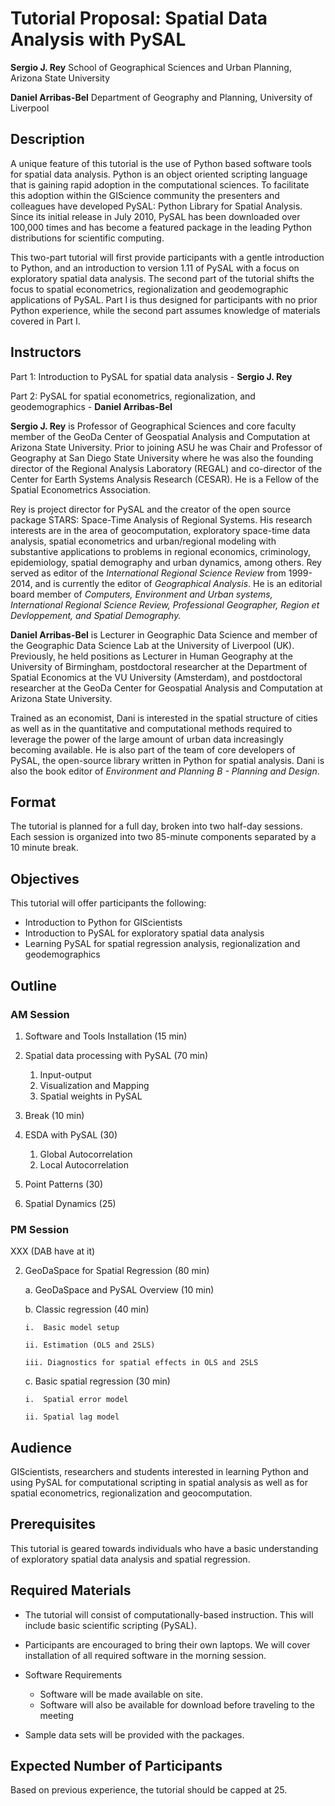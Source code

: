# Tutorial Proposal: Spatial Data Analysis with  PySAL

**Sergio J. Rey**  School of Geographical Sciences and Urban Planning, Arizona State University

**Daniel Arribas-Bel** Department of Geography and Planning, University of Liverpool



## Description

A unique feature of this tutorial is the use of Python based software tools for
spatial data analysis. Python is an object oriented scripting language that is
gaining rapid adoption in the computational sciences.  To facilitate this
adoption within the GIScience community the presenters and colleagues have developed PySAL:
Python Library for Spatial Analysis. Since its initial release in July 2010,
PySAL has been downloaded over 100,000 times and has become a featured package
in the leading Python distributions for scientific computing.


This two-part tutorial will first provide participants with a gentle
introduction to Python, and an introduction to version 1.11 of PySAL with a
focus on  exploratory spatial data analysis.  The second part of the tutorial
shifts the focus to spatial econometrics, regionalization and geodemographic
applications of PySAL.  Part I is thus designed for participants with no prior
Python experience, while the second part assumes knowledge of materials covered
in Part I.

## Instructors

Part 1: Introduction to PySAL for spatial data analysis - **Sergio J. Rey**

Part 2: PySAL for spatial econometrics, regionalization, and geodemographics - **Daniel Arribas-Bel**

**Sergio J. Rey** is Professor of Geographical Sciences and core faculty member
of the GeoDa Center of Geospatial Analysis and Computation at Arizona State
University. Prior to joining ASU he was Chair and Professor of Geography at San
Diego State University where he was also the founding director of the Regional
Analysis Laboratory (REGAL) and co-director of the Center for Earth Systems
Analysis Research (CESAR).  He is a Fellow of the Spatial Econometrics
Association.

Rey is project director for PySAL and the creator of the open source package
STARS: Space-Time Analysis of Regional Systems. His research interests are in
the area of geocomputation, exploratory space-time data analysis, spatial
econometrics and urban/regional modeling with substantive applications to
problems in regional economics, criminology, epidemiology, spatial demography
and urban dynamics, among others. Rey served as editor of the *International
Regional Science Review* from 1999-2014, and is currently the editor of
*Geographical Analysis*. He  is an editorial board member of *Computers,
Environment and Urban systems,  International Regional Science Review,
Professional Geographer, Region et Devloppement, and Spatial Demography.*

**Daniel Arribas-Bel** is Lecturer in Geographic Data Science and member of
the Geographic Data Science Lab at the University of Liverpool (UK). Previously,
he held positions as Lecturer in Human Geography at the University of Birmingham,
postdoctoral researcher at the Department of Spatial Economics at the VU University
(Amsterdam), and postdoctoral researcher at the GeoDa Center for Geospatial 
Analysis and Computation at Arizona State University. 

Trained as an economist, Dani is interested in the spatial structure of cities as well
as in the quantitative and computational methods required to leverage the power of the 
large amount of urban data increasingly becoming available. He is also part of the team
of core developers of PySAL, the open-source library written in Python for spatial
analysis. Dani is also the book editor of *Environment and Planning B -
Planning and Design*.


## Format

The tutorial is planned for a full day, broken into two half-day
sessions. Each session is organized into two 85-minute components
separated by a 10 minute break.

## Objectives

This tutorial will offer participants the following:

-   Introduction to Python for GIScientists
-   Introduction to PySAL for exploratory spatial data analysis
-   Learning PySAL for spatial regression analysis, regionalization and geodemographics

## Outline

### AM Session

1. Software and Tools Installation (15 min)

2. Spatial data processing with PySAL (70 min)
 
   1. Input-output
   2. Visualization and Mapping
   3. Spatial weights in PySAL

4. Break (10 min)

4. ESDA with PySAL (30)

   1. Global Autocorrelation
   2. Local Autocorrelation

5. Point Patterns (30)

6. Spatial Dynamics (25)

### PM Session

XXX (DAB have at it)


2.  GeoDaSpace for Spatial Regression (80 min)

    a.  GeoDaSpace and PySAL Overview (10 min)

    b.  Classic regression (40 min)

        i.  Basic model setup

        ii. Estimation (OLS and 2SLS)

        iii. Diagnostics for spatial effects in OLS and 2SLS

    c.  Basic spatial regression (30 min)

        i.  Spatial error model

        ii. Spatial lag model

## Audience

GIScientists, researchers and students interested
in learning Python and using PySAL for computational scripting in
spatial analysis as well as for spatial econometrics, regionalization and geocomputation.

## Prerequisites

This tutorial is geared towards individuals who have a basic
understanding of exploratory spatial data analysis and spatial
regression.

## Required Materials

-   The tutorial will consist of computationally-based instruction. This
    will include basic scientific scripting (PySAL).

-   Participants are encouraged to bring their own laptops. We will
    cover installation of all required software in the morning session.


-   Software Requirements

    -   Software will be made available on site.
    -   Software will also be available for download before traveling to the meeting


-   Sample data sets will be provided with the packages.

## Expected Number of Participants

Based on previous experience, the tutorial should be capped at 25.
